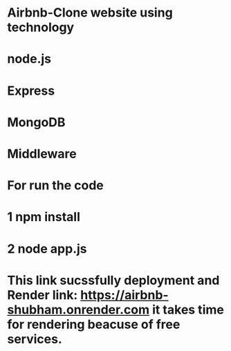 # Airbnb-Clone website using technology 
# node.js
# Express
# MongoDB 
# Middleware 
# For run the code
# 1 npm install
# 2 node app.js
# This link sucssfully deployment and Render link: https://airbnb-shubham.onrender.com it takes time for rendering beacuse of free services.
